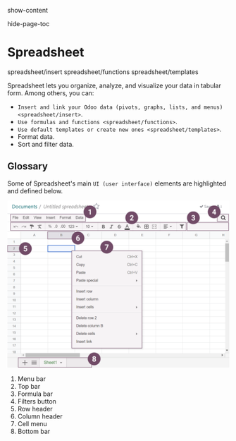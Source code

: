 show-content  

hide-page-toc  

# Spreadsheet

<div class="toctree" titlesonly="">

spreadsheet/insert spreadsheet/functions spreadsheet/templates

</div>

Spreadsheet lets you organize, analyze, and visualize your data in
tabular form. Among others, you can:

- `Insert and link your Odoo data (pivots, graphs, lists, and menus) <spreadsheet/insert>`.
- `Use formulas and functions <spreadsheet/functions>`.
- `Use default templates or create new ones <spreadsheet/templates>`.
- Format data.
- Sort and filter data.

## Glossary

Some of Spreadsheet's main `UI (user interface)` elements are
highlighted and defined below.

<img src="spreadsheet/ui-elements.png" class="align-center"
alt="Spreadsheet main UI elements" />

1.  Menu bar
2.  Top bar
3.  Formula bar
4.  Filters button
5.  Row header
6.  Column header
7.  Cell menu
8.  Bottom bar
